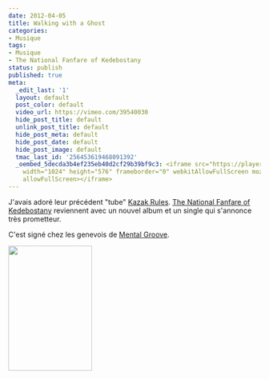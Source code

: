 ```yaml
---
date: 2012-04-05
title: Walking with a Ghost
categories:
- Musique
tags:
- Musique
- The National Fanfare of Kedebostany
status: publish
published: true
meta:
  _edit_last: '1'
  layout: default
  post_color: default
  video_url: https://vimeo.com/39540030
  hide_post_title: default
  unlink_post_title: default
  hide_post_meta: default
  hide_post_date: default
  hide_post_image: default
  tmac_last_id: '256453619468091392'
  _oembed_5decda3b4ef235eb40d2cf29b39bf9c3: <iframe src="https://player.vimeo.com/video/39540030"
    width="1024" height="576" frameborder="0" webkitAllowFullScreen mozallowfullscreen
    allowFullScreen></iframe>
---
```

J'avais adoré leur précédent "tube" <a href="https://vimeo.com/29029504">Kazak Rules</a>. <a title="Site web du groupe" href="https://www.kadebostany.com/">The National Fanfare of Kedebostany</a> reviennent avec un nouvel album et un single qui s'annonce très prometteur. <!--more-->

C'est signé chez les genevois de <a title="Site du label Mental Groove" href="https://www.mentalgroove.ch/">Mental Groove</a>.

<a href="https://dlgjp9x71cipk.cloudfront.net/2012/04/180055_191940764159131_171515776201630_650193_5441151_n.jpg"><img class="alignnone size-medium wp-image-5794" title="the Republic of Kadebostany" src="https://dlgjp9x71cipk.cloudfront.net/2012/04/180055_191940764159131_171515776201630_650193_5441151_n-167x250.jpg" alt="" width="167" height="250" /></a>
